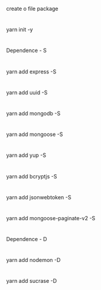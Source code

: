 create o file package
#
yarn init -y
#
Dependence - S
#
yarn add express -S
#
yarn add uuid -S
#
yarn add mongodb -S
#
yarn add mongoose -S
#
yarn add yup -S
#
yarn add bcryptjs -S
#
yarn add jsonwebtoken -S
#
yarn add mongoose-paginate-v2 -S
#
#
Dependence - D
#
yarn add nodemon -D
#
yarn add sucrase -D